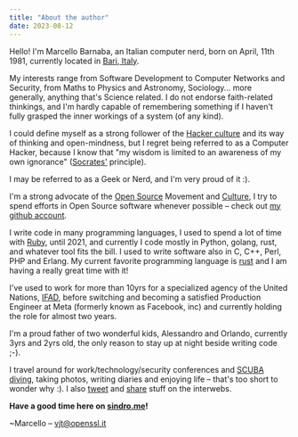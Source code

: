 ```yaml
---
title: "About the author"
date: 2023-08-12
---
```


Hello! I'm Marcello Barnaba, an Italian computer nerd, born on April, 11th
1981, currently located in [Bari, Italy](https://goo.gl/maps/DGa8AKUeqejgofbB7).

My interests range from Software Development to Computer Networks and Security,
from Maths to Physics and Astronomy, Sociology... more generally, anything
that's Science related. I do not endorse faith-related thinkings, and I'm
hardly capable of remembering something if I haven't fully grasped the inner
workings of a system (of any kind).

I could define myself as a strong follower of the [Hacker
culture](http://catb.org/jargon) and its way of thinking and open-mindness, but
I regret being referred to as a Computer Hacker, because I know that "my wisdom
is limited to an awareness of my own ignorance"
([Socrates'](http://en.wikipedia.org/wiki/Socrates#Philosophical_beliefs)
principle).

I may be referred to as a Geek or Nerd, and I'm very proud of it :).

I'm a strong advocate of the [Open Source](http://opensource.org/) Movement and
[Culture](http://www.gnu.org/philosophy/), I try to spend efforts in Open
Source software whenever possible – check out [my github
account](http://github.com/vjt).

I write code in many programming languages, I used to spend a lot of time with
[Ruby](http://ruby-lang.org/), until 2021, and currently I code mostly in
Python, golang, rust, and whatever tool fits the bill. I used to write software
also in C, C++, Perl, PHP and Erlang. My current favorite programming language
is [rust](https://www.rust-lang.org/) and I am having a really great time with
it!

I've used to work for more than 10yrs for a specialized agency of the United
Nations, [IFAD](http://www.ifad.org), before switching and becoming a
satisfied Production Engineer at Meta (formerly known as Facebook, inc) and
currently holding the role for almost two years.

I'm a proud father of two wonderful kids, Alessandro and Orlando, currently
3yrs and 2yrs old, the only reason to stay up at night beside writing code ;-).

I travel around for work/technology/security conferences and
[SCUBA](https://prodivingroma.it/) [diving](http://www.acquazzurra.it/), taking
photos, writing diaries and enjoying life – that's too short to wonder why :).
I also [tweet](http://twitter.com/vjt) and
[share](https://plus.google.com/107382538213680942210) stuff on the interwebs.

**Have a good time here on [sindro.me](/)!**

~Marcello – [vjt@openssl.it](mailto:vjt@openssl.it)
